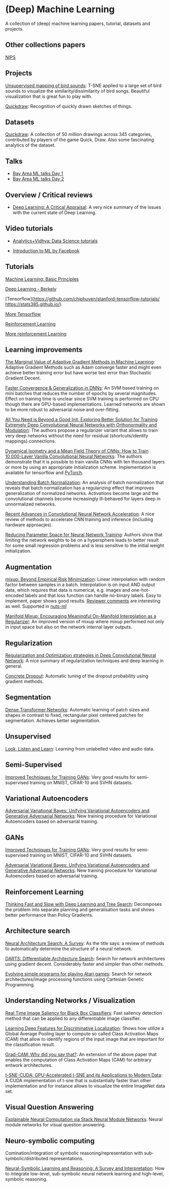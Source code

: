 # (Deep) Machine Learning 

A collection of (deep) machine learning papers, tutorial, datasets and projects.

## Other collections papers

[NIPS](https://github.com/hindupuravinash/nips2017)


## Projects

[Unsupervised mapping of bird sounds](https://experiments.withgoogle.com/ai/bird-sounds): T-SNE applied
to a large set of bird sounds to visualize the similarity/dissimilarity of bird songs. Beautiful 
visualization that is great fun to play with.

[Quickdraw](https://quickdraw.withgoogle.com): Recognition of quickly drawn sketches of things.


## Datasets

[Quickdraw](https://github.com/googlecreativelab/quickdraw-dataset): A collection of 50 million drawings across 
345 categories, contributed by players of the game Quick, Draw. Also some fascinating analytics of the
dataset.


## Talks

- [Bay Area ML talks Day 1](https://www.youtube.com/watch?v=eyovmAtoUx0)
- [Bay Area ML talks Day 2](https://www.youtube.com/watch?v=9dXiAecyJrY)


## Overview / Critical reviews

- [Deep Learning: A Critical Appraisal](https://arxiv.org/abs/1801.00631v1): A very nice summary of the issues with the current
state of Deep Learning.


## Video tutorials

- [Analytics+Vidhya: Data Science tutorials](https://www.analyticsvidhya.com/blog/2016/12/30-top-videos-tutorials-courses-on-machine-learning-artificial-intelligence-from-2016/?utm_source=feedburner&utm_medium=email&utm_campaign=Feed%3A+AnalyticsVidhya+%28Analytics+Vidhya%29)

- [Introduction to ML by Facebook](https://research.fb.com/the-facebook-field-guide-to-machine-learning-video-series/)


## Tutorials

[Machine Learning: Basic Principles](https://arxiv.org/abs/1805.05052v4)

[Deep Learning - Berkely](https://berkeley-deep-learning.github.io/cs294-131-s17/)

[Tensorflow](https://github.com/chiphuyen/stanford-tensorflow-tutorials/
https://stats385.github.io/)

[More Tensorflow](https://github.com/nlintz/TensorFlow-Tutorials)

[Reinforcement Learning](https://github.com/ShangtongZhang/reinforcement-learning-an-introduction)

[More reinforcement Learning](https://github.com/dennybritz/reinforcement-learning)



## Learning improvements

[The Marginal Value of Adaptive Gradient Methods in Machine Learning](https://arxiv.org/pdf/1705.08292v1.pdf):
Adaptive Gradient Methods such as Adam converge faster and might even achieve better training error but
have worse test error than Stochastic Gradient Decent.

[Faster Convergence & Generalization in DNNs](https://arxiv.org/abs/1807.11414v2): An SVM based training on mini batches
that reduces the number of epochs by several magnitudes. Effect on training time is unclear since SVM training is performed on CPU
though there are GPU-based implementations. Learned networks are shown to be more robust to adversarial noise and over-fitting. 

[All You Need is Beyond a Good Init: Exploring Better Solution for Training Extremely Deep Convolutional Neural Networks with Orthonormality and Modulation](https://arxiv.org/abs/1703.01827): The authors propose a regularizer variant that allows to
train very deep networks without the need for residual (shortcuts/identity mappings) connections.

[Dynamical Isometry and a Mean Field Theory of CNNs: How to Train 10,000-Layer Vanilla Convolutional Neural Networks](https://arxiv.org/abs/1806.05393): The authors demonstrate that it is possible to train vanilla CNNs with ten thousand layers 
or more by using an appropriate initialization scheme. Implementation is available for tensorflow and [PyTorch](https://github.com/tanhongweibest/CNN).

[Understanding Batch Normalization](https://arxiv.org/abs/1806.02375v2): An analysis of batch normalization that reveals that
batch normalization has a regularizing effect that improves generalization of normalized networks. Activations become large and the convolutional channels become increasingly ill-behaved for layers deep in unnormalized networks.

[Recent Advances in Convolutional Neural Network Acceleration](https://arxiv.org/abs/1807.08596v1): A nice review of methods to accelerate CNN training and inference (including hardware approacjes).

[Reducing Parameter Space for Neural Network Training](https://arxiv.org/pdf/1805.08340v2): Authors show that limiting the network weights to be on a hypersphere leads to better result for some small regression problems and is less sensitive to the initial
weight initialization.


## Augmentation

[mixup: Beyond Empirical Risk Minimization](https://arxiv.org/abs/1710.09412): 
Linear interpolation with random factor between samples in a batch. Interpolation is on input AND output data, which requires
that data is numerical, e.g. images and one-hot-encoded labels and that loss function can handle no-binary labels.
Easy to implement, paper shows good results. [Reviewer comments](https://openreview.net/forum?id=r1Ddp1-Rb) are interesting as well.
Supported in [nuts-ml](https://maet3608.github.io/nuts-ml/nutsml.html#nutsml.batcher.Mixup)

[Manifold Mixup: Encouraging Meaningful On-Manifold Interpolation as a Regularizer](https://arxiv.org/abs/1806.05236):
An improved version of mixup where mixup performed not only in input space but also on the network internal layer outputs.


## Regularization

[Regularization and Optimization strategies in Deep Convolutional Neural Network](https://arxiv.org/pdf/1712.04711.pdf): 
A nice summary of regularization techniques and deep learning in general.

[Concrete Dropout](https://arxiv.org/pdf/1705.07832v1.pdf):
Automatic tuning of the dropout probability using gradient methods.


## Segmentation

[Dense Transformer Networks](https://arxiv.org/pdf/1705.08881v1.pdf):
Automatic learning of patch sizes and shapes in contrast to fixed, rectangular pixel centered patches
for segmentation. Achieves better segmentation.


## Unsupervised

[Look, Listen and Learn](https://arxiv.org/pdf/1705.08168v1.pdf):
Learning from unlabelled video and audio data.


## Semi-Supervised

[Improved Techniques for Training GANs](https://arxiv.org/pdf/1606.03498.pdf):
Very good results for semi-supervised training on MNIST, CIFAR-10 and SVHN datasets.


## Variational Autoencoders

[Adversarial Variational Bayes: Unifying Variational Autoencoders and Generative Adversarial Networks](https://arxiv.org/abs/1701.04722):
New training procedure for Variational Autoencoders based on adversarial training.


## GANs

[Improved Techniques for Training GANs](https://arxiv.org/pdf/1606.03498.pdf):
Very good results for semi-supervised training on MNIST, CIFAR-10 and SVHN datasets.

[Adversarial Variational Bayes: Unifying Variational Autoencoders and Generative Adversarial Networks](https://arxiv.org/abs/1701.04722):
New training procedure for Variational Autoencoders based on adversarial training.


## Reinforcement Learning

[Thinking Fast and Slow with Deep Learning and Tree Search](https://arxiv.org/pdf/1705.08439v1.pdf):
Decomposes the problem into separate planning and generalisation tasks and shows better performance than 
Policy Gradients.


## Architecture search

[Neural Architecture Search: A Survey](https://arxiv.org/pdf/1808.05377v1.pdf): As the title says:
a review of methods to automatically determine the structure of a neural network.

[DARTS: Differentiable Architecture Search](https://arxiv.org/abs/1806.09055): Search for
network architectures using gradient decent. Considerably faster and simpler than other methods.

[Evolving simple programs for playing Atari games](https://arxiv.org/abs/1806.05695): Search for
network architectures/image processing functions using Cartesian Genetic Programming.


## Understanding Networks / Visualization

[Real Time Image Saliency for Black Box Classifiers](https://arxiv.org/pdf/1705.07857v1.pdf):
Fast saliency detection method that can be applied to any differentiable image classifier.

[Learning Deep Features for Discriminative Localization](https://arxiv.org/pdf/1512.04150): Shows how
utilize a Global Average Pooling layer to compute so called Class Activation Maps (CAM) that allow to identify
regions of the input image that are important for the classification result.

[Grad-CAM: Why did you say that?](https://arxiv.org/abs/1611.07450): An extension of the above paper
that enables the computation of Class Activation Maps (CAM) for arbitrary entwork architectures.

[t-SNE-CUDA: GPU-Accelerated t-SNE and its Applications to Modern Data](https://arxiv.org/abs/1807.11824):
A CUDA implementation of t-sne that is substantially faster than other implementation and for instance
allows to visualize the entire ImageNet data set.


## Visual Question Answering

[Explainable Neural Computation via Stack Neural Module Networks](https://arxiv.org/abs/1807.08556v1): Neural module networks for visual question answering.


## Neuro-symbolic computing

Comination/integration of symbolic reasoning/representation with sub-symbolic/distributed representations.

[Neural-Symbolic Learning and Reasoning: A Survey and Interpretation](https://arxiv.org/abs/1711.03902): How to integrate low-level, sub-symbolic neural network learning and high-level, symbolic reasoning.

